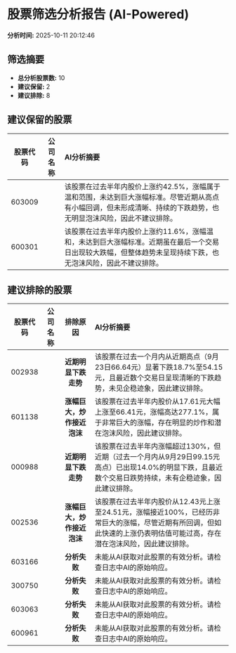 # 股票筛选分析报告 (AI-Powered)

**分析时间:** 2025-10-11 20:12:46

## 筛选摘要

- **总分析股票数:** 10
- **建议保留:** 2
- **建议排除:** 8

## 建议保留的股票

| 股票代码 | 公司名称 | AI分析摘要 |
|:---:|:---:|:---|
| 603009 |  | 该股票在过去半年内股价上涨约42.5%，涨幅属于温和范围，未达到巨大涨幅标准。尽管近期从高点有小幅回调，但未形成清晰、持续的下跌趋势，也无明显泡沫风险，因此不建议排除。 |
| 600301 |  | 该股票在过去半年内股价上涨约11.6%，涨幅温和，未达到巨大涨幅标准。近期虽在最后一个交易日出现较大跌幅，但整体趋势未呈现持续下跌，也无泡沫风险，因此不建议排除。 |

## 建议排除的股票

| 股票代码 | 公司名称 | 排除原因 | AI分析摘要 |
|:---:|:---:|:---:|:---|
| 002938 |  | **近期明显下跌走势** | 该股票在过去一个月内从近期高点（9月23日66.64元）显著下跌18.7%至54.15元，且最近数个交易日呈现清晰的下跌趋势，未见企稳迹象，因此建议排除。 |
| 601138 |  | **涨幅巨大，炒作接近泡沫** | 该股票在过去半年内股价从17.61元大幅上涨至66.41元，涨幅高达277.1%，属于非常巨大的涨幅，存在明显的炒作和潜在泡沫风险，因此建议排除。 |
| 000988 |  | **近期明显下跌走势** | 该股票在过去半年内涨幅超过130%，但近期（过去一个月内从9月29日99.15元高点）已出现14.0%的明显下跌，且最近数个交易日跌势持续，未有企稳迹象，因此建议排除。 |
| 002536 |  | **涨幅巨大，炒作接近泡沫** | 该股票在过去半年内股价从12.43元上涨至24.51元，涨幅接近100%，已经历非常巨大的涨幅，尽管近期有所回调，但如此快速的上涨仍表明估值可能过高，存在潜在泡沫风险，因此建议排除。 |
| 603166 |  | **分析失败** | 未能从AI获取对此股票的有效分析。请检查日志中AI的原始响应。 |
| 300750 |  | **分析失败** | 未能从AI获取对此股票的有效分析。请检查日志中AI的原始响应。 |
| 603063 |  | **分析失败** | 未能从AI获取对此股票的有效分析。请检查日志中AI的原始响应。 |
| 600961 |  | **分析失败** | 未能从AI获取对此股票的有效分析。请检查日志中AI的原始响应。 |
